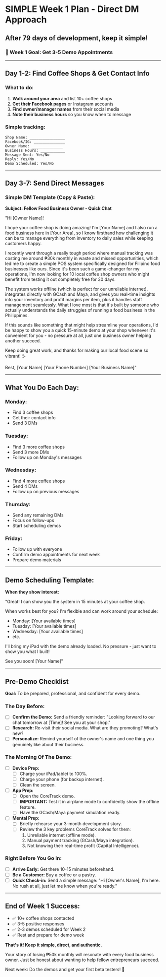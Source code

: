 # SIMPLE Week 1 Plan - Direct DM Approach
## After 79 days of development, keep it simple!

### 🎯 **Week 1 Goal: Get 3-5 Demo Appointments**

---

## **Day 1-2: Find Coffee Shops & Get Contact Info**

### **What to do:**
1. **Walk around your area** and list 10+ coffee shops
2. **Get their Facebook pages** or Instagram accounts  
3. **Find owner/manager names** from their social media
4. **Note their business hours** so you know when to message

### **Simple tracking:**
```
Shop Name: ________________
Facebook/IG: ______________
Owner Name: ______________
Business Hours: ___________
Message Sent: Yes/No
Reply: Yes/No
Demo Scheduled: Yes/No
```

---

## **Day 3-7: Send Direct Messages**

### **Simple DM Template (Copy & Paste):**

**Subject: Fellow Food Business Owner - Quick Chat**

"Hi [Owner Name]! 

I hope your coffee shop is doing amazing! I'm [Your Name] and I also run a food business here in [Your Area], so I know firsthand how challenging it can be to manage everything from inventory to daily sales while keeping customers happy. 

I recently went through a really tough period where manual tracking was costing me around ₱30k monthly in waste and missed opportunities, which led me to create a simple POS system specifically designed for Filipino food businesses like ours. Since it's been such a game-changer for my operations, I'm now looking for 10 local coffee shop owners who might benefit from testing it out completely free for 30 days.

The system works offline (which is perfect for our unreliable internet), integrates directly with GCash and Maya, and gives you real-time insights into your inventory and profit margins per item, plus it handles staff management seamlessly. What I love most is that it's built by someone who actually understands the daily struggles of running a food business in the Philippines.

If this sounds like something that might help streamline your operations, I'd be happy to show you a quick 15-minute demo at your shop whenever it's convenient for you - no pressure at all, just one business owner helping another succeed.

Keep doing great work, and thanks for making our local food scene so vibrant! ☕

Best,
[Your Name]
[Your Phone Number]
[Your Business Name]"

---

## **What You Do Each Day:**

### **Monday:** 
- Find 3 coffee shops
- Get their contact info
- Send 3 DMs

### **Tuesday:**
- Find 3 more coffee shops  
- Send 3 more DMs
- Follow up on Monday's messages

### **Wednesday:**
- Find 4 more coffee shops
- Send 4 DMs
- Follow up on previous messages

### **Thursday:**
- Send any remaining DMs
- Focus on follow-ups
- Start scheduling demos

### **Friday:**
- Follow up with everyone
- Confirm demo appointments for next week
- Prepare demo materials

---

## **Demo Scheduling Template:**

**When they show interest:**

"Great! I can show you the system in 15 minutes at your coffee shop. 

When works best for you? I'm flexible and can work around your schedule:

- Monday: [Your available times]
- Tuesday: [Your available times]  
- Wednesday: [Your available times]
- etc.

I'll bring my iPad with the demo already loaded. No pressure - just want to show you what I built!

See you soon!
[Your Name]"

---

## **Pre-Demo Checklist**

**Goal:** To be prepared, professional, and confident for every demo.

### **The Day Before:**
- [ ] **Confirm the Demo:** Send a friendly reminder: "Looking forward to our chat tomorrow at [Time]! See you at your shop."
- [ ] **Research:** Re-visit their social media. What are they promoting? What's new?
- [ ] **Personalize:** Remind yourself of the owner's name and one thing you genuinely like about their business.

### **The Morning Of The Demo:**
- [ ] **Device Prep:**
    - [ ] Charge your iPad/tablet to 100%.
    - [ ] Charge your phone (for backup internet).
    - [ ] Clean the screen.
- [ ] **App Prep:**
    - [ ] Open the CoreTrack demo.
    - [ ] **IMPORTANT:** Test it in airplane mode to confidently show the offline feature.
    - [ ] Have the GCash/Maya payment simulation ready.
- [ ] **Mental Prep:**
    - [ ] Briefly rehearse your 3-month development story.
    - [ ] Review the 3 key problems CoreTrack solves for them:
        1.  Unreliable internet (offline mode).
        2.  Manual payment tracking (GCash/Maya integration).
        3.  Not knowing their real-time profit (Capital Intelligence).

### **Right Before You Go In:**
- [ ] **Arrive Early:** Get there 10-15 minutes beforehand.
- [ ] **Be a Customer:** Buy a coffee or a pastry.
- [ ] **Quick Check-in:** Send a simple message: "Hi [Owner's Name], I'm here. No rush at all, just let me know when you're ready."

---

## **End of Week 1 Success:**
- ✅ 10+ coffee shops contacted
- ✅ 3-5 positive responses  
- ✅ 2-3 demos scheduled for Week 2
- ✅ Rest and prepare for demo week

**That's it! Keep it simple, direct, and authentic.** 

Your story of losing ₱50k monthly will resonate with every food business owner. Just be honest about wanting to help fellow entrepreneurs succeed.

Next week: Do the demos and get your first beta testers! 🚀
